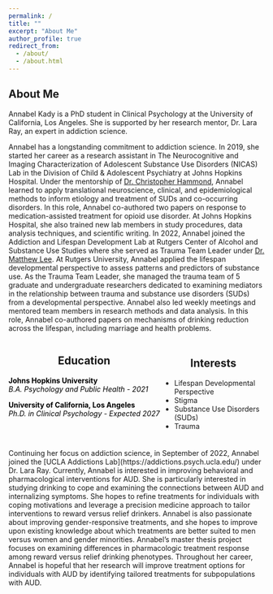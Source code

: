 ```yaml
---
permalink: /
title: ""
excerpt: "About Me"
author_profile: true
redirect_from: 
  - /about/
  - /about.html
---
```


## About Me
Annabel Kady is a PhD student in Clinical Psychology at the University of California, Los Angeles. She is supported by her research mentor, Dr. Lara Ray, an expert in addiction science. 

Annabel has a longstanding commitment to addiction science. In 2019, she started her career as a research assistant in The Neurocognitive and Imaging Characterization of Adolescent Substance Use Disorders (NICAS) Lab in the Division of Child & Adolescent Psychiatry at Johns Hopkins Hospital. Under the mentorship of [Dr. Christopher Hammond](https://www.hopkinsmedicine.org/profiles/details/christopher-hammond), Annabel learned to apply translational neuroscience, clinical, and epidemiological methods to inform etiology and treatment of SUDs and co-occurring disorders. In this role, Annabel co-authored two papers on response to medication-assisted treatment for opioid use disorder. At Johns Hopkins Hospital, she also trained new lab members in study procedures, data analysis techniques, and scientific writing. 
In 2022, Annabel joined the Addiction and Lifespan Development Lab at Rutgers Center of Alcohol and Substance Use Studies where she served as Trauma Team Leader under [Dr. Matthew Lee](https://alcoholstudies.rutgers.edu/people/faculty/matthew-lee/). At Rutgers University, Annabel applied the lifespan developmental perspective to assess patterns and predictors of substance use. As the Trauma Team Leader, she managed the trauma team of 5 graduate and undergraduate researchers dedicated to examining mediators in the relationship between trauma and substance use disorders (SUDs) from a developmental perspective. Annabel also led weekly meetings and mentored team members in research methods and data analysis. In this role, Annabel co-authored papers on mechanisms of drinking reduction across the lifespan, including marriage and health problems. 

<html>
<head>
  <!-- Add the Font Awesome CSS link below -->
  <link rel="stylesheet" href="https://cdnjs.cloudflare.com/ajax/libs/font-awesome/6.0.0-beta3/css/all.min.css">
  <!-- Add any necessary meta tags, CSS, or other dependencies in the head section -->
  <style>
    /* Apply CSS styles here */
    .container {
      display: flex;
      justify-content: center; /* Center the columns horizontally */
    }

    .column1 {
      flex: 1;
      padding: 5px 5px 5px 0; /* Right padding: 5px, Left padding: 0 */
      text-align: left; 
    }

    .column1 i {
      margin-bottom: 10px;
    }

    .column1 h2 {
      text-align: center; /* Center the headers */
    }

    .column2 {
      flex: 1;
      padding: 5px 0 5px 5px; /* Right padding: 0, Left padding: 5px */
      text-align: left;
    }

    .column2 i {
      margin-bottom: 10px;
    }
    
    .column2 h2 {
      text-align: center; /* Center the headers */
    }

    .grad-info {
      margin-bottom: 10px; /* Add some spacing between the header and paragraph */
      color: black; /* Set the text color to black */
    }

    .grad-info p {
      text-align: left; /* Left-align the paragraph text */
      margin: 0; /* Remove any default margin to avoid extra spacing */
    }
  </style>
</head>
<body>
  <div class="container">
    <div class="column1">
      <h2>Education</h2>
      <p class="grad-info"><i class="fas fa-graduation-cap" aria-hidden="true"></i> <b>Johns Hopkins University</b><br><i>B.A. Psychology and Public Health - 2021</i></p>
      <p class="grad-info"><i class="fas fa-graduation-cap" aria-hidden="true"></i> <b>University of California, Los Angeles</b><br><i>Ph.D. in Clinical Psychology - Expected 2027</i></p>
    </div>
    <div class="column2">
      <h2>Interests</h2>
      <ul>
        <li>Lifespan Developmental Perspective</li>
        <li>Stigma</li>
        <li>Substance Use Disorders (SUDs)</li>
        <li>Trauma</li>
      </ul>
    </div>
  </div>
</body>
</html>

<br>
Continuing her focus on addiction science, in September of 2022, Annabel joined the [UCLA Addictions Lab](https://addictions.psych.ucla.edu/) under Dr. Lara Ray. Currently, Annabel is interested in improving behavioral and pharmacological interventions for AUD. She is particularly interested in studying drinking to cope and examining the connections between AUD and internalizing symptoms. She hopes to refine treatments for individuals with coping motivations and leverage a precision medicine approach to tailor interventions to reward versus relief drinkers. Annabel is also passionate about improving gender-responsive treatments, and she hopes to improve upon existing knowledge about which treatments are better suited to men versus women and gender minorities. Annabel’s master thesis project focuses on examining differences in pharmacologic treatment response among reward versus relief drinking phenotypes. Throughout her career, Annabel is hopeful that her research will improve treatment options for individuals with AUD by identifying tailored treatments for subpopulations with AUD. 
